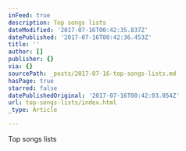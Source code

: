 ```yaml
---
inFeed: true
description: Top songs lists
dateModified: '2017-07-16T00:42:35.837Z'
datePublished: '2017-07-16T00:42:36.453Z'
title: ''
author: []
publisher: {}
via: {}
sourcePath: _posts/2017-07-16-top-songs-lists.md
hasPage: true
starred: false
datePublishedOriginal: '2017-07-16T00:42:03.054Z'
url: top-songs-lists/index.html
_type: Article

---
```

Top songs lists